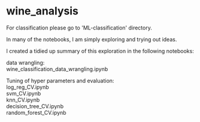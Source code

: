# wine_analysis

For classification please go to 'ML-classification' directory. 

In many of the notebooks, I am simply exploring and trying out ideas. 

I created a tidied up summary of this exploration in the following notebooks: 


data wrangling: <br>
wine_classification_data_wrangling.ipynb <br>

Tuning of hyper parameters and evaluation: <br>
log_reg_CV.ipynb <br>
svm_CV.ipynb <br>
knn_CV.ipynb <br>
decision_tree_CV.ipynb <br>
random_forest_CV.ipynb <br>
